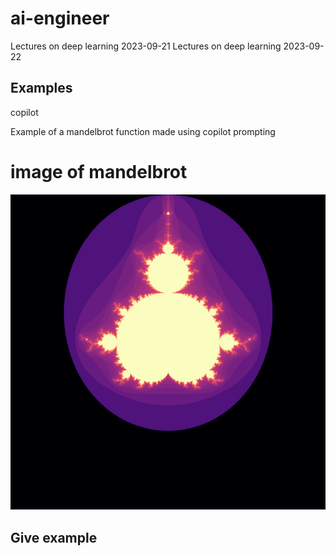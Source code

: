 # ai-engineer
Lectures on deep learning 2023-09-21
Lectures on deep learning 2023-09-22

## Examples
copilot

Example of a mandelbrot function made using copilot prompting
# image of mandelbrot
<img src="mandelbrot.png">

## Give example 